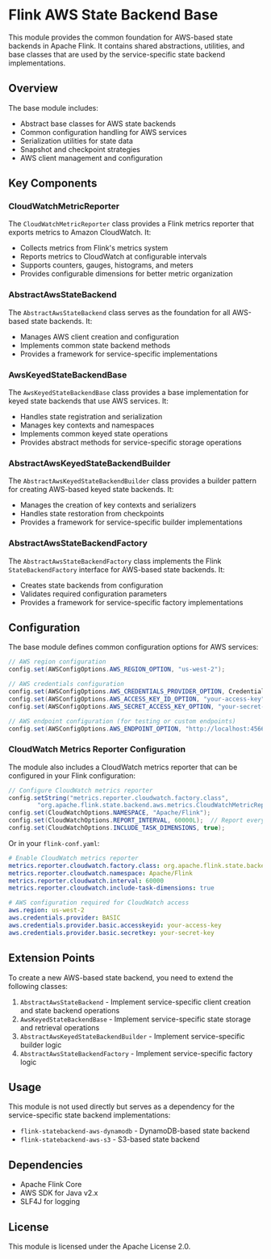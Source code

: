 # Flink AWS State Backend Base

This module provides the common foundation for AWS-based state backends in Apache Flink. It contains shared abstractions, utilities, and base classes that are used by the service-specific state backend implementations.

## Overview

The base module includes:

- Abstract base classes for AWS state backends
- Common configuration handling for AWS services
- Serialization utilities for state data
- Snapshot and checkpoint strategies
- AWS client management and configuration

## Key Components

### CloudWatchMetricReporter

The `CloudWatchMetricReporter` class provides a Flink metrics reporter that exports metrics to Amazon CloudWatch. It:

- Collects metrics from Flink's metrics system
- Reports metrics to CloudWatch at configurable intervals
- Supports counters, gauges, histograms, and meters
- Provides configurable dimensions for better metric organization

### AbstractAwsStateBackend

The `AbstractAwsStateBackend` class serves as the foundation for all AWS-based state backends. It:

- Manages AWS client creation and configuration
- Implements common state backend methods
- Provides a framework for service-specific implementations

### AwsKeyedStateBackendBase

The `AwsKeyedStateBackendBase` class provides a base implementation for keyed state backends that use AWS services. It:

- Handles state registration and serialization
- Manages key contexts and namespaces
- Implements common keyed state operations
- Provides abstract methods for service-specific storage operations

### AbstractAwsKeyedStateBackendBuilder

The `AbstractAwsKeyedStateBackendBuilder` class provides a builder pattern for creating AWS-based keyed state backends. It:

- Manages the creation of key contexts and serializers
- Handles state restoration from checkpoints
- Provides a framework for service-specific builder implementations

### AbstractAwsStateBackendFactory

The `AbstractAwsStateBackendFactory` class implements the Flink `StateBackendFactory` interface for AWS-based state backends. It:

- Creates state backends from configuration
- Validates required configuration parameters
- Provides a framework for service-specific factory implementations

## Configuration

The base module defines common configuration options for AWS services:

```java
// AWS region configuration
config.set(AWSConfigOptions.AWS_REGION_OPTION, "us-west-2");

// AWS credentials configuration
config.set(AWSConfigOptions.AWS_CREDENTIALS_PROVIDER_OPTION, CredentialProvider.BASIC);
config.set(AWSConfigOptions.AWS_ACCESS_KEY_ID_OPTION, "your-access-key");
config.set(AWSConfigOptions.AWS_SECRET_ACCESS_KEY_OPTION, "your-secret-key");

// AWS endpoint configuration (for testing or custom endpoints)
config.set(AWSConfigOptions.AWS_ENDPOINT_OPTION, "http://localhost:4566");
```

### CloudWatch Metrics Reporter Configuration

The module also includes a CloudWatch metrics reporter that can be configured in your Flink configuration:

```java
// Configure CloudWatch metrics reporter
config.setString("metrics.reporter.cloudwatch.factory.class", 
        "org.apache.flink.state.backend.aws.metrics.CloudWatchMetricReporterFactory");
config.set(CloudWatchOptions.NAMESPACE, "Apache/Flink");
config.set(CloudWatchOptions.REPORT_INTERVAL, 60000L);  // Report every 60 seconds
config.set(CloudWatchOptions.INCLUDE_TASK_DIMENSIONS, true);
```

Or in your `flink-conf.yaml`:

```yaml
# Enable CloudWatch metrics reporter
metrics.reporter.cloudwatch.factory.class: org.apache.flink.state.backend.aws.metrics.CloudWatchMetricReporterFactory
metrics.reporter.cloudwatch.namespace: Apache/Flink
metrics.reporter.cloudwatch.interval: 60000
metrics.reporter.cloudwatch.include-task-dimensions: true

# AWS configuration required for CloudWatch access
aws.region: us-west-2
aws.credentials.provider: BASIC
aws.credentials.provider.basic.accesskeyid: your-access-key
aws.credentials.provider.basic.secretkey: your-secret-key
```

## Extension Points

To create a new AWS-based state backend, you need to extend the following classes:

1. `AbstractAwsStateBackend` - Implement service-specific client creation and state backend operations
2. `AwsKeyedStateBackendBase` - Implement service-specific state storage and retrieval operations
3. `AbstractAwsKeyedStateBackendBuilder` - Implement service-specific builder logic
4. `AbstractAwsStateBackendFactory` - Implement service-specific factory logic

## Usage

This module is not used directly but serves as a dependency for the service-specific state backend implementations:

- `flink-statebackend-aws-dynamodb` - DynamoDB-based state backend
- `flink-statebackend-aws-s3` - S3-based state backend

## Dependencies

- Apache Flink Core
- AWS SDK for Java v2.x
- SLF4J for logging

## License

This module is licensed under the Apache License 2.0.
